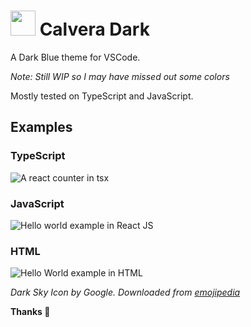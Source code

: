 # <img src="https://raw.githubusercontent.com/saurabhdaware/vscode-calvera-dark/main/images/milky-way-icon.png" width="40"> Calvera Dark

A Dark Blue theme for VSCode. 

*Note: Still WIP so I may have missed out some colors*

Mostly tested on TypeScript and JavaScript.

## Examples
### TypeScript
![A react counter in tsx](https://raw.githubusercontent.com/saurabhdaware/vscode-calvera-dark/main/images/tsx.png)

### JavaScript
![Hello world example in React JS](https://raw.githubusercontent.com/saurabhdaware/vscode-calvera-dark/main/images/js.png)

### HTML
![Hello World example in HTML](https://raw.githubusercontent.com/saurabhdaware/vscode-calvera-dark/main/images/html.png)

*Dark Sky Icon by Google. Downloaded from [emojipedia](https://emojipedia.org/google/android-11.0-december-2020-feature-drop/milky-way/)*

**Thanks 🌻**